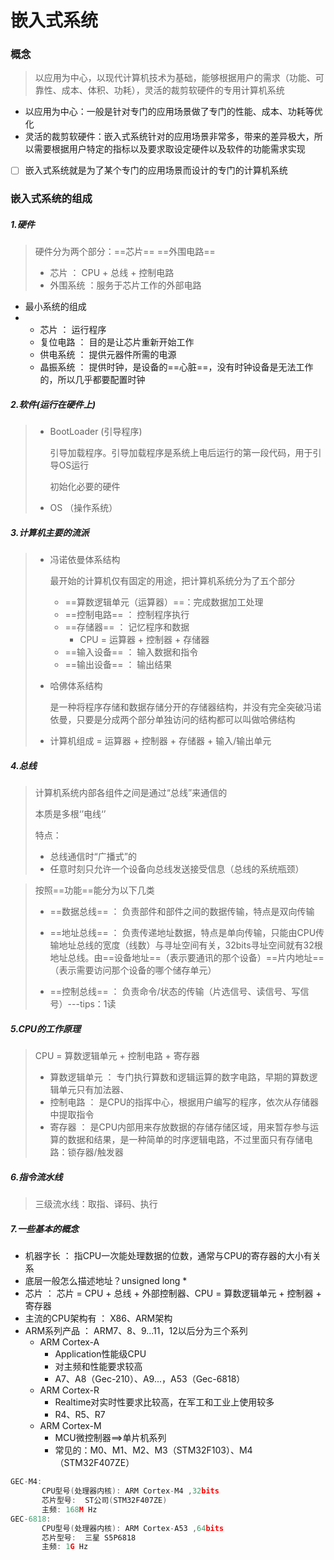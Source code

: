 # 嵌入式系统

### 概念

> 以应用为中心，以现代计算机技术为基础，能够根据用户的需求（功能、可靠性、成本、体积、功耗），灵活的裁剪软硬件的专用计算机系统

- 以应用为中心：一般是针对专门的应用场景做了专门的性能、成本、功耗等优化
- 灵活的裁剪软硬件：嵌入式系统针对的应用场景非常多，带来的差异极大，所以需要根据用户特定的指标以及要求取设定硬件以及软件的功能需求实现

- [ ] 嵌入式系统就是为了某个专门的应用场景而设计的专门的计算机系统

### 嵌入式系统的组成

##### 1.硬件

> 硬件分为两个部分：==芯片== ==外围电路== 
>
> - 芯片 ： CPU + 总线 + 控制电路
> - 外围系统 ：服务于芯片工作的外部电路

- 最小系统的组成
- - 芯片 ： 运行程序
  - 复位电路 ： 目的是让芯片重新开始工作
  - 供电系统 ： 提供元器件所需的电源
  - 晶振系统 ： 提供时钟，是设备的==心脏==，没有时钟设备是无法工作的，所以几乎都要配置时钟

##### 2.软件(运行在硬件上)

> - BootLoader (引导程序)
>
>   引导加载程序。引导加载程序是系统上电后运行的第一段代码，用于引导OS运行
>
>   初始化必要的硬件
>
> - OS （操作系统）

##### 3.计算机主要的流派

> - 冯诺依曼体系结构
>
>   最开始的计算机仅有固定的用途，把计算机系统分为了五个部分
>
>   - ==算数逻辑单元（运算器）==：完成数据加工处理
>   - ==控制电路== ： 控制程序执行
>   - ==存储器== ： 记忆程序和数据
>     - CPU = 运算器 + 控制器 + 存储器
>   - ==输入设备== ： 输入数据和指令
>   - ==输出设备== ： 输出结果
>   
> - 哈佛体系结构
>
>   是一种将程序存储和数据存储分开的存储器结构，并没有完全突破冯诺依曼，只要是分成两个部分单独访问的结构都可以叫做哈佛结构
>
> - 计算机组成 = 运算器 + 控制器 + 存储器 + 输入/输出单元

##### 4.总线

> 计算机系统内部各组件之间是通过“总线”来通信的
>
> 本质是多根‘’电线‘’
>
> 特点：
>
> - 总线通信时“广播式”的
> - 任意时刻只允许一个设备向总线发送接受信息（总线的系统瓶颈）

> 按照==功能==能分为以下几类
>
> - ==数据总线== ： 负责部件和部件之间的数据传输，特点是双向传输
> - ==地址总线== ： 负责传递地址数据，特点是单向传输，只能由CPU传输地址总线的宽度（线数）与寻址空间有关，32bits寻址空间就有32根地址总线。由==设备地址==（表示要通讯的那个设备）==片内地址==（表示需要访问那个设备的哪个储存单元）
>
> - ==控制总线== ： 负责命令/状态的传输（片选信号、读信号、写信号）---tips：1读

##### 5.CPU的工作原理

> CPU = 算数逻辑单元 + 控制电路 + 寄存器
>
> - 算数逻辑单元 ： 专门执行算数和逻辑运算的数字电路，早期的算数逻辑单元只有加法器、
> - 控制电路  ： 是CPU的指挥中心，根据用户编写的程序，依次从存储器中提取指令
> - 寄存器 ： 是CPU内部用来存放数据的存储存储区域，用来暂存参与运算的数据和结果，是一种简单的时序逻辑电路，不过里面只有存储电路：锁存器/触发器

##### 6.指令流水线

> 三级流水线：取指、译码、执行

##### 7.一些基本的概念

- 机器字长 ： 指CPU一次能处理数据的位数，通常与CPU的寄存器的大小有关系
- 底层一般怎么描述地址？unsigned long *
- 芯片 ： 芯片 = CPU + 总线 + 外部控制器、CPU = 算数逻辑单元 + 控制器 + 寄存器
- 主流的CPU架构有 ： X86、ARM架构
- ARM系列产品 ： ARM7、8、9...11，12以后分为三个系列
  - ARM Cortex-A
    - Application性能级CPU
    - 对主频和性能要求较高
    - A7、A8（Gec-210）、A9...，A53（Gec-6818）
  - ARM Cortex-R
    - Realtime对实时性要求比较高，在军工和工业上使用较多
    - R4、R5、R7
  - ARM Cortex-M
    - MCU微控制器==>单片机系列
    - 常见的：M0、M1、M2、M3（STM32F103）、M4（STM32F407ZE）

 ```C
GEC-M4: 
		CPU型号(处理器内核): ARM Cortex-M4 ,32bits 
		芯片型号:  ST公司(STM32F407ZE)
		主频: 168M Hz 
GEC-6818: 
		CPU型号(处理器内核): ARM Cortex-A53 ,64bits  
		芯片型号:  三星 S5P6818
		主频: 1G Hz 
 ```




